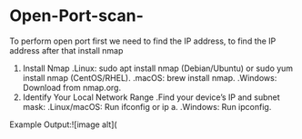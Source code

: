 # Open-Port-scan-
To perform open port first we need to find the IP address, to find the IP address after that install nmap
1. Install Nmap
.Linux: sudo apt install nmap (Debian/Ubuntu) or sudo yum install nmap (CentOS/RHEL).
.macOS: brew install nmap.
.Windows: Download from nmap.org.
2. Identify Your Local Network Range
.Find your device’s IP and subnet mask:
.Linux/macOS: Run ifconfig or ip a.
.Windows: Run ipconfig.

Example Output:![image alt](
